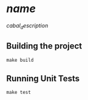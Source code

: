 # $name$

$cabal_description$

## Building the project

```
make build
```

## Running Unit Tests

```
make test
```
